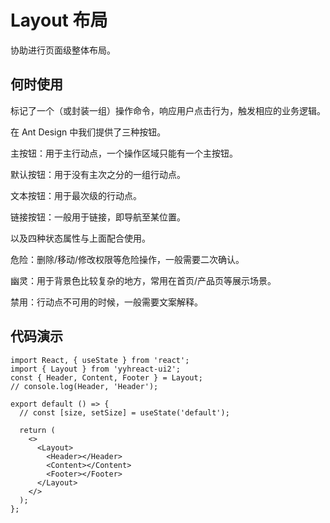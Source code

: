 # Layout 布局

协助进行页面级整体布局。

## 何时使用

标记了一个（或封装一组）操作命令，响应用户点击行为，触发相应的业务逻辑。

在 Ant Design 中我们提供了三种按钮。

主按钮：用于主行动点，一个操作区域只能有一个主按钮。

默认按钮：用于没有主次之分的一组行动点。

文本按钮：用于最次级的行动点。

链接按钮：一般用于链接，即导航至某位置。

以及四种状态属性与上面配合使用。

危险：删除/移动/修改权限等危险操作，一般需要二次确认。

幽灵：用于背景色比较复杂的地方，常用在首页/产品页等展示场景。

禁用：行动点不可用的时候，一般需要文案解释。

<!-- 加载中：用于异步操作等待反馈的时候，也可以避免多次提交。 -->

## 代码演示

<!-- <code src="@demo/button.tsx" ></code> -->

```tsx
import React, { useState } from 'react';
import { Layout } from 'yyhreact-ui2';
const { Header, Content, Footer } = Layout;
// console.log(Header, 'Header');

export default () => {
  // const [size, setSize] = useState('default');

  return (
    <>
      <Layout>
        <Header></Header>
        <Content></Content>
        <Footer></Footer>
      </Layout>
    </>
  );
};
```
